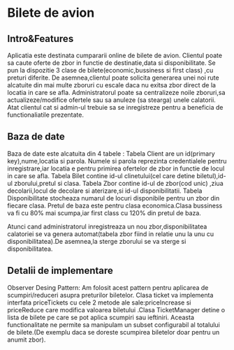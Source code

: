# Bilete de avion





## Intro&Features



Aplicatia este destinata cumpararii online de bilete de avion.
Clientul poate sa caute oferte de zbor in functie de destinatie,data si disponibilitate.
Se pun la dispozitie 3 clase de bilete(economic,bussiness si first class) ,cu preturi diferite.
De asemnea,clientul poate solicita generarea unei noi rute alcatuite din mai multe zboruri cu escale daca nu exitsa zbor direct de la locatia in care se afla.
Administratorul poate sa centralizeze noile zboruri,sa actualizeze/modifice ofertele sau sa anuleze (sa stearga) unele calatorii.
Atat clientul cat si admin-ul trebuie sa se inregistreze pentru a beneficia de functionaliatile prezentate.

## Baza de date

Baza de date este alcatuita din 4 tabele :
Tabela Client are un id(primary key),nume,locatia si parola.
Numele si parola reprezinta credentialele pentru inregistrare,iar locatia e pentru primirea ofertelor de zbor in functie de locul in care se afla.
Tabela Bilet contine id-ul clinetului(cel care detine biletul),id-ul zborului,pretul si clasa.
Tabela Zbor contine id-ul de zbor(cod unic) ,ziua decolarii,locul de decolare si aterizare,si id-ul disponibilitatii.
Tabela Disponibilitate stocheaza numarul de locuri disponibile pentru un zbor din fiecare clasa.
Pretul de baza este pentru clasa economica.Clasa bussiness va fi cu 80% mai scumpa,iar first class cu 120% din pretul de baza.

Atunci cand administratorul inregistreaza un nou zbor,disponibilitatea calatoriei se va genera automat(tabela zbor fiind in relatie unu la unu cu disponibilitatea).De asemnea,la sterge zborului se va sterge si disponibilitatea.

## Detalii de implementare

Observer Desing Pattern:
   Am folosit acest pattern pentru aplicarea de scumpiri/reduceri asupra preturilor biletelor.
   Clasa ticket va implementa interfata priceTickets cu cele 2 metode ale sale:priceIncrease si priceReduce care modifica
   valoarea biletului .Clasa TicketManager  detine o lista de bilete pe care se pot aplica scumpiri sau ieftiniri.
   Aceasta functionalitate ne permite sa manipulam un subset configurabil al totalului de bilete.(De exemplu daca se doreste scumpirea biletelor doar pentru un anumit zbor). 








   
